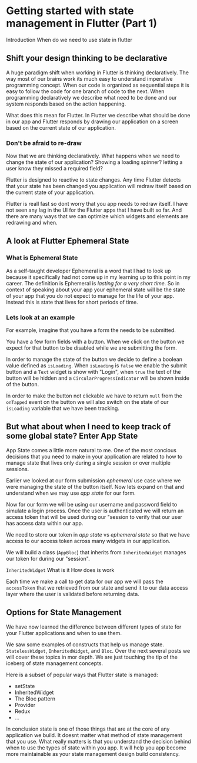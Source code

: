 # Getting started with state management in Flutter (Part 1)
  Introduction
  When do we need to use state in flutter

## Shift your design thinking to be declarative
  A huge paradigm shift when working in Flutter is thinking declaratively. The way most of our brains work its much easy to understand imperative programming concept. When our code is organized as sequential steps it is easy to follow the code for one branch of code to the next. When programming declaratively we describe what need to be done and our system responds based on the action happening.

  What does this mean for Flutter. In Flutter we describe what should be done in our app and Flutter responds by drawing our application on a screen based on the current state of our application.

### Don't be afraid to re-draw
  Now that we are thinking declaratively. What happens when we need to change the state of our application? Showing a loading spinner? letting a user know they missed a required field?

  Flutter is designed to reactive to state changes. Any time Flutter detects that your state has been changed you application will redraw itself based on the current state of your application. 

  Flutter is reall fast so dont worry that you app needs to redraw itself. I have not seen any lag in the UI for the Flutter apps that I have built so far. And there are many ways that we can optimize which widgets and elements are redrawing and when.

## A look at Flutter Ephemeral State

### What is Ephemeral State
  As a self-taught developer Ephemeral is a word that I had to look up because it specifically had not come up in my learning up to this point in my career. The definition is Ephemeral is *lasting for a very short time.* So in context of speaking about your app your ephemeral state will be the state of your app that you do not expect to manage for the life of your app. Instead this is state that lives for short periods of time.

### Lets look at an example

  For example, imagine that you have a form the needs to be submitted.
  
  You have a few form fields with a button. When we click on the button we expect for that button to be disabled while we are submitting the form. 
  
  In order to manage the state of the button we decide to define a boolean value defined as `isLoading`. When `isLoading` is `false` we enable the submit button and a `Text` widget is show with "Login", when `true` the text of the button will be hidden and a `CircularProgressIndicator` will be shown inside of the button.

  In order to make the button not clickable we have to return `null` from the `onTapped` event on the button we will also switch on the state of our `isLoading` variable that we have been tracking.

## But what about when I need to keep track of some global state? Enter App State 
  App State comes a little more natural to me. One of the most concious decisions that you need to make in your application are related to how to manage state that lives only during a single session or over multiple sessions.

  Earlier we looked at our form submission *ephemeral* use case where we were managing the state of the button itself. Now lets expand on that and understand when we may use *app state* for our form.

  Now for our form we will be using our username and password field to simulate a login process. Once the user is authenticated we will return an access token that will be used during our "session to verify that our user has access data within our app.

  We need to store our token in *app state* vs *ephemeral state* so that we have access to our access token across many widgets in our application.

  We will build a class (`AppBloc`) that inherits from `InheritedWidget` manages our token for during our "session".

  `InheritedWidget`
    What is it
    How does is work

  Each time we make a call to get data for our app we will pass the `accessToken` that we retrieved from our state and send it to our data access layer where the user is validated before returning data.

## Options for State Management

  We have now learned the difference between different types of state for your Flutter applications and when to use them.

  We saw some examples of constructs that help us manage state. `StatelessWidget`, `InheritedWidget`, and `Bloc`. Over the next several posts we will cover these topics in mor depth. We are just touching the tip of the iceberg of state management concepts.

  Here is a subset of popular ways that Flutter state is managed:
  - setState
  - InheritedWidget
  - The Bloc pattern
  - Provider
  - Redux
  - ...

  In conclusion state is one of those things that are at the core of any application we build. It doesnt matter what method of state management that you use. What really matters is that you understand the decision behind when to use the types of state within you app. It will help you app become more maintainable as your state management design build consistency.